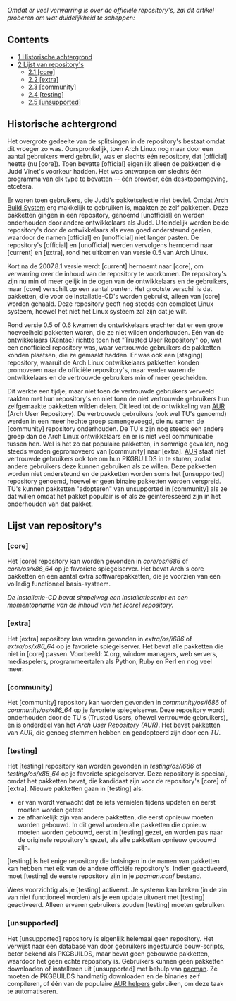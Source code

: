 _Omdat er veel verwarring is over de officiële repository's, zal dit artikel proberen om wat duidelijkheid te scheppen:_

## Contents

*   [1 Historische achtergrond](#Historische_achtergrond)
*   [2 Lijst van repository's](#Lijst_van_repository.27s)
    *   [2.1 [core]](#.5Bcore.5D)
    *   [2.2 [extra]](#.5Bextra.5D)
    *   [2.3 [community]](#.5Bcommunity.5D)
    *   [2.4 [testing]](#.5Btesting.5D)
    *   [2.5 [unsupported]](#.5Bunsupported.5D)

## Historische achtergrond

Het overgrote gedeelte van de splitsingen in de repository's bestaat omdat dit vroeger zo was. Oorspronkelijk, toen Arch Linux nog maar door een aantal gebruikers werd gebruikt, was er slechts één repository, dat [official] heette (nu [core]). Toen bevatte [official] eigenlijk alleen de pakketten die Judd Vinet's voorkeur hadden. Het was ontworpen om slechts één programma van elk type te bevatten -- één browser, één desktopomgeving, etcetera.

Er waren toen gebruikers, die Judd's pakketselectie niet beviel. Omdat [Arch Build System](/index.php/Arch_Build_System "Arch Build System") erg makkelijk te gebruiken is, maakten ze zelf pakketten. Deze pakketten gingen in een repository, genoemd [unofficial] en werden onderhouden door andere ontwikkelaars als Judd. Uiteindelijk werden beide repository's door de ontwikkelaars als even goed ondersteund gezien, waardoor de namen [official] en [unofficial] niet langer pasten. De repository's [official] en [unofficial] werden vervolgens hernoemd naar [current] en [extra], rond het uitkomen van versie 0.5 van Arch Linux.

Kort na de 2007.8.1 versie werdt [current] hernoemt naar [core], om verwarring over de inhoud van de repository te voorkomen. De repository's zijn nu min of meer gelijk in de ogen van de ontwikkelaars en de gebruikers, maar [core] verschilt op een aantal punten. Het grootste verschil is dat pakketten, die voor de installatie-CD's worden gebruikt, alleen van [core] worden gehaald. Deze repository geeft nog steeds een compleet Linux systeem, hoewel het niet het Linux systeem zal zijn dat je wilt.

Rond versie 0.5 of 0.6 kwamen de ontwikkelaars erachter dat er een grote hoeveelheid pakketten waren, die ze niet wilden onderhouden. Eén van de ontwikkelaars (Xentac) richtte toen het "Trusted User Repository" op, wat een onofficieel repository was, waar vertrouwde gebruikers de pakketten konden plaatsen, die ze gemaakt hadden. Er was ook een [staging] repository, waaruit de Arch Linux ontwikkelaars pakketten konden promoveren naar de officiële repository's, maar verder waren de ontwikkelaars en de vertrouwde gebruikers min of meer gescheiden.

Dit werkte een tijdje, maar niet toen de vertrouwde gebruikers verveeld raakten met hun repository's en niet toen de niet vertrouwde gebruikers hun zelfgemaakte pakketten wilden delen. Dit leed tot de ontwikkeling van [AUR](https://aur.archlinux.org/) (Arch User Repository). De vertrouwde gebruikers (ook wel TU's genoemd) werden in een meer hechte groep samengevoegd, die nu samen de [community] repository onderhouden. De TU's zijn nog steeds een andere groep dan de Arch Linux ontwikkelaars en er is niet veel communicatie tussen hen. Wel is het zo dat populaire pakketten, in sommige gevallen, nog steeds worden gepromoveerd van [community] naar [extra]. [AUR](https://aur.archlinux.org/) staat niet vertrouwde gebruikers ook toe om hun PKGBUILDS in te sturen, zodat andere gebruikers deze kunnen gebruiken als ze willen. Deze pakketten worden niet ondersteund en de pakketten worden soms het [unsupported] repository genoemd, hoewel er geen binaire pakketten worden verspreid. TU's kunnen pakketten "adopteren" van unsupported in [community] als ze dat willen omdat het pakket populair is of als ze geinteresseerd zijn in het onderhouden van dat pakket.

## Lijst van repository's

### [core]

Het [core] repository kan worden gevonden in _core/os/i686_ of _core/os/x86_64_ op je favoriete spiegelserver. Het bevat Arch's core pakketten en een aantal extra softwarepakketten, die je voorzien van een volledig functioneel basis-systeem.

_De installatie-CD bevat simpelweg een installatiescript en een momentopname van de inhoud van het [core] repository._

### [extra]

Het [extra] repository kan worden gevonden in _extra/os/i686_ of _extra/os/x86_64_ op je favoriete spiegelserver. Het bevat alle pakketten die niet in [core] passen. Voorbeeld: X.org, window managers, web servers, mediaspelers, programmeertalen als Python, Ruby en Perl en nog veel meer.

### [community]

Het [community] repository kan worden gevonden in _community/os/i686_ of _community/os/x86_64_ op je favoriete spiegelserver. Deze repository wordt onderhouden door de TU's (Trusted Users, oftewel vertrouwde gebruikers), en is onderdeel van het _Arch User Repository (AUR)_. Het bevat pakketten van _AUR_, die genoeg stemmen hebben en geadopteerd zijn door een _TU_.

### [testing]

Het [testing] repository kan worden gevonden in _testing/os/i686_ of _testing/os/x86_64_ op je favoriete spiegelserver. Deze repository is speciaal, omdat het pakketten bevat, die kandidaat zijn voor de repository's [core] of [extra]. Nieuwe pakketten gaan in [testing] als:

*   er van wordt verwacht dat ze iets vernielen tijdens updaten en eerst moeten worden getest
*   ze afhankelijk zijn van andere pakketten, die eerst opnieuw moeten worden gebouwd. In dit geval worden alle pakketten die opnieuw moeten worden gebouwd, eerst in [testing] gezet, en worden pas naar de originele repository's gezet, als alle pakketten opnieuw gebouwd zijn.

[testing] is het enige repository die botsingen in de namen van pakketten kan hebben met elk van de andere officiële repository's. Indien geactiveerd, moet [testing] de eerste repository zijn in je _pacman.conf_ bestand.

Wees voorzichtig als je [testing] activeert. Je systeem kan breken (in de zin van niet functioneel worden) als je een update uitvoert met [testing] geactiveerd. Alleen ervaren gebruikers zouden [testing] moeten gebruiken.

### [unsupported]

Het [unsupported] repository is eigenlijk helemaal geen repository. Het verwijst naar een database van door gebruikers ingestuurde bouw-scripts, beter bekend als PKGBUILDS, maar bevat geen gebouwde pakketten, waardoor het geen echte repository is. Gebruikers kunnen geen pakketten downloaden of installeren uit [unsupported] met behulp van [pacman](/index.php/Pacman "Pacman"). Ze moeten de PKGBUILDS handmatig downloaden en de binaries zelf compileren, of één van de populaire [AUR helpers](/index.php/AUR_helpers "AUR helpers") gebruiken, om deze taak te automatiseren.